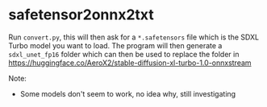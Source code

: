 ﻿# safetensor2onnx2txt

Run `convert.py`, this will then ask for a `*.safetensors` file which is the SDXL Turbo model you want to load.
The program will then generate a `sdxl_unet_fp16` folder which can then be used to replace the folder in https://huggingface.co/AeroX2/stable-diffusion-xl-turbo-1.0-onnxstream

Note:
- Some models don't seem to work, no idea why, still investigating
